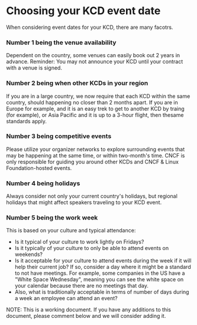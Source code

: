 # Choosing your KCD event date
When considering event dates for your KCD, there are many facotrs.

### Number 1 being the venue availability
Dependent on the country, some venues can easily book out 2 years in advance. Reminder: You may not announce your KCD until your contract with a venue is signed.

### Number 2 being when other KCDs in your region
If you are in a large country, we now require that each KCD within the same country, should happening no closer than 2 months apart.
If you are in Europe for example, and it is an easy trek to get to another KCD by traing (for example), or Asia Pacific and it is up to a 3-hour flight, then thesame standards apply.

### Number 3 being competitive events
Please utilize your organizer networks to explore surrounding events that may be happening at the same time, or within two-month's time. CNCF is only responsible for guiding you around other KCDs and CNCF & Linux Foundation-hosted events.

### Number 4 being holidays
Always consider not only your current country's holidays, but regional holidays that might affect speakers traveling to your KCD event.

### Number 5 being the work week
This is based on your culture and typical attendance:
* Is it typical of your culture to work lightly on Fridays?
* Is it typically of your culture to only be able to attend events on weekends?
* Is it acceptable for your culture to attend events during the week if it will help their current job? If so, consider a day where it might be a standard to not have meetings.
For example, some companies in the US have a "White Space Wednesday", meaning you can see the white space on your calendar because there are no meetings that day.
* Also, what is traditionally acceptable in terms of number of days during a week an employee can attend an event?

NOTE: This is a working document. If you have any additions to this document, please comment below and we will consider adding it.
